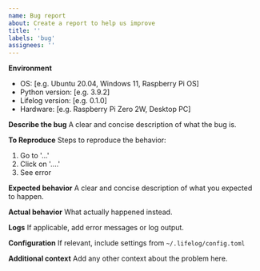 ```yaml
---
name: Bug report
about: Create a report to help us improve
title: ''
labels: 'bug'
assignees: ''
---
```


**Environment**
- OS: [e.g. Ubuntu 20.04, Windows 11, Raspberry Pi OS]
- Python version: [e.g. 3.9.2]  
- Lifelog version: [e.g. 0.1.0]
- Hardware: [e.g. Raspberry Pi Zero 2W, Desktop PC]

**Describe the bug**
A clear and concise description of what the bug is.

**To Reproduce**
Steps to reproduce the behavior:
1. Go to '...'
2. Click on '....'
3. See error

**Expected behavior**
A clear and concise description of what you expected to happen.

**Actual behavior**
What actually happened instead.

**Logs**
If applicable, add error messages or log output.

**Configuration**
If relevant, include settings from `~/.lifelog/config.toml`

**Additional context**
Add any other context about the problem here.